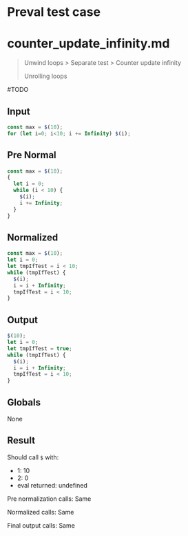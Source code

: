 # Preval test case

# counter_update_infinity.md

> Unwind loops > Separate test > Counter update infinity
>
> Unrolling loops

#TODO

## Input

`````js filename=intro
const max = $(10);
for (let i=0; i<10; i += Infinity) $(i);
`````

## Pre Normal

`````js filename=intro
const max = $(10);
{
  let i = 0;
  while (i < 10) {
    $(i);
    i += Infinity;
  }
}
`````

## Normalized

`````js filename=intro
const max = $(10);
let i = 0;
let tmpIfTest = i < 10;
while (tmpIfTest) {
  $(i);
  i = i + Infinity;
  tmpIfTest = i < 10;
}
`````

## Output

`````js filename=intro
$(10);
let i = 0;
let tmpIfTest = true;
while (tmpIfTest) {
  $(i);
  i = i + Infinity;
  tmpIfTest = i < 10;
}
`````

## Globals

None

## Result

Should call `$` with:
 - 1: 10
 - 2: 0
 - eval returned: undefined

Pre normalization calls: Same

Normalized calls: Same

Final output calls: Same
